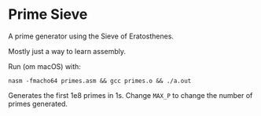 # Prime Sieve

A prime generator using the Sieve of Eratosthenes.

Mostly just a way to learn assembly.

Run (om macOS) with:

```
nasm -fmacho64 primes.asm && gcc primes.o && ./a.out
```

Generates the first 1e8 primes in 1s. Change `MAX_P` to change the number of
primes generated.
